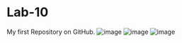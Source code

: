 # Lab-10
 My first Repository on GitHub.
![image](https://github.com/Ahmadhassann/Lab-10/assets/143772807/501b96bc-4088-4a33-89f3-14117c93a5a4)
![image](https://github.com/Ahmadhassann/Lab-10/assets/143772807/b49278bc-53af-4713-be8e-988919ba8a74)
![image](https://github.com/Ahmadhassann/Lab-10/assets/143772807/80cde836-6627-4983-a6d5-e610e7f27e2b)



